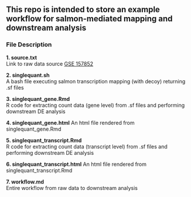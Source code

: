 ## This repo is intended to store an example workflow for salmon-mediated mapping and downstream analysis 


### File Description 

**1. source.txt**     
Link to raw data source [GSE 157852](https://www.ncbi.nlm.nih.gov/geo/query/acc.cgi?acc=GSE157852)

**2. singlequant.sh**    
A bash file executing salmon transcription mapping (with decoy) returning .sf files 

**3. singlequant_gene.Rmd**    
R code for extracting count data (gene level) from .sf files and performing downstream DE analysis

**4. singlequant_gene.html**
An html file rendered from singlequant_gene.Rmd 

**5. singlequant_transcript.Rmd**    
R code for extracting count data (transcript level) from .sf files and performing downstream DE analysis

**6. singlequant_transcript.html**
An html file rendered from singlequant_transcript.Rmd 

**7. workflow.md**   
Entire workflow from raw data to downstream analysis

